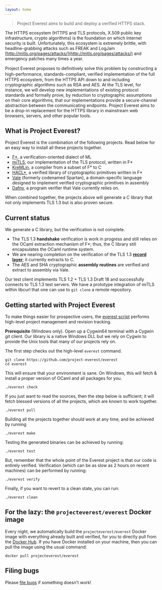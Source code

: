 ```yaml
---
layout: home
---
```


> Project Everest aims to build and deploy a verified HTTPS stack.

The HTTPS ecosystem (HTTPS and TLS protocols, X.509 public key
infrastructure, crypto algorithms) is the foundation on which Internet
security is built. Unfortunately, this ecosystem is extremely brittle, with
headline-grabbing attacks such as FREAK and LogJam
[http://mitls.org/pages/attacks/](http://mitls.org/pages/attacks/) and
emergency patches many times a year.

Project Everest proposes to deﬁnitively solve this problem by constructing a
high-performance, standards-compliant, veriﬁed implementation of the full HTTPS
ecosystem, from the HTTPS API down to and including cryptographic algorithms
such as RSA and AES. At the TLS level, for instance, we will develop new
implementations of existing protocol standards and formally prove, by reduction
to cryptographic assumptions on their core algorithms, that our implementations
provide a secure-channel abstraction between the communicating endpoints.
Project Everest aims to be a drop-in replacement for the HTTPS library in
mainstream web browsers, servers, and other popular tools.

## What is Project Everest?

Project Everest is the combination of the following projects. Read below for an
easy way to install all these projects together.

- [F\*](https://fstar-lang.org), a verification-oriented dialect of ML
- [miTLS](https://mitls.org/), our implementation of the TLS protocol, written
  in F*
- [KreMLin](https://github.com/FStarLang/kremlin/), a compiler from a subset of
  F* to C
- [HACL\*](https://github.com/mitls/hacl-star), a verified library of
  cryptographic primitives written in F\*
- [Vale](https://github.com/project-everest/vale) (formerly codenamed Spartan), a domain-specific language designed to implement verified cryptographic primitives in assembly
- [Dafny](https://www.microsoft.com/en-us/research/project/dafny-a-language-and-program-verifier-for-functional-correctness/),
  a program verifier that Vale currently relies on.

When combined together, the projects above will generate a C library that not
only implements TLS 1.3 but is also proven secure.

## Current status

We generate a C library, but the verification is not complete.

- The TLS 1.3 **handshake** verification is work in progress and still relies on the
  OCaml extraction mechanism of F*; thus, the C library still encapsulates the
  OCaml runtime system.
- We are nearing completion on the verification of the TLS 1.3 [**record
  layer**](https://github.com/FStarLang/FStar/tree/master/examples/low-level/crypto);
  it currently extracts to C.
- The AES and SHA cryptographic **assembly routines** are verified and extract
  to assembly via Vale.

Our test client implements TLS 1.2 + TLS 1.3 Draft 18 and successfully connects
to TLS 1.3 test servers. We have a prototype integration of miTLS within libcurl
that one can use to `git clone` a remote repository.

## Getting started with Project Everest

To make things easier for prospective users, the [everest
script](https://github.com/project-everest/everest) performs high-level project
management and revision tracking.

**Prerequisite** (Windows only). Open up a Cygwin64 terminal with a Cygwin git
client. Our library is a native Windows DLL but we rely on Cygwin to provide the
Unix tools that many of our projects rely on.

The first step checks out the high-level `everest` command.

```
git clone https://github.com/project-everest/everest
cd everest
```

This will ensure that your environment is sane. On Windows, this will fetch &
install a proper version of OCaml and all packages for you.

```
./everest check
```

If you just want to read the sources, then the step below is sufficient; it will
fetch blessed versions of all the projects, which are known to work
together.

```
./everest pull
```

Building all the projects together should work at any time, and be achieved by
running

```
./everest make
```

Testing the generated binaries can be achieved by running:

```
./everest test
```

But, remember that the whole point of the Everest project is that our
code is entirely verified. Verification (which can be as slow as 2
hours on recent machines) can be performed by running:

```
./everest verify
```

Finally, if you want to revert to a clean state, you can run:

```
./everest clean
```

## For the lazy: the `projecteverest/everest` Docker image

Every night, we automatically build the `projecteverest/everest`
Docker image with everything already built and verified, for you to
directly pull from
the [Docker Hub](https://hub.docker.com/r/projecteverest/everest/). If
you have Docker installed on your machine, then you can pull the image
using the usual command:

```
docker pull projecteverest/everest
```

## Filing bugs

Please [file bugs](https://github.com/project-everest/everest/issues) if
something doesn't work!
